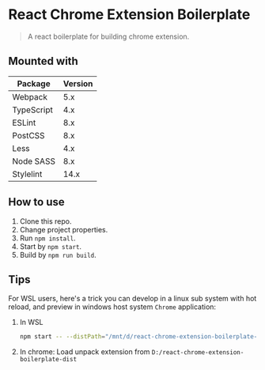 # React Chrome Extension Boilerplate

> A react boilerplate for building chrome extension.

## Mounted with

| Package    | Version  |
| ---------- | -------- |
| Webpack    | 5.x      |
| TypeScript | 4.x      |
| ESLint     | 8.x      |
| PostCSS    | 8.x      |
| Less       | 4.x      |
| Node SASS  | 8.x      |
| Stylelint  | 14.x     |

## How to use

1. Clone this repo.
2. Change project properties.
3. Run `npm install`.
4. Start by `npm start`.
5. Build by `npm run build`.

## Tips

For WSL users, here's a trick you can develop in a linux sub system with hot reload, and preview in windows host system `Chrome` application:

1. In WSL

    ```sh
    npm start -- --distPath="/mnt/d/react-chrome-extension-boilerplate-dist"
    ```

2. In chrome: Load unpack extension from `D:/react-chrome-extension-boilerplate-dist`
